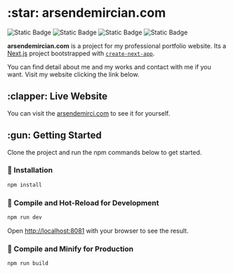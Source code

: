 

<h1>:star: arsendemircian.com  </h1> 

![Static Badge](https://img.shields.io/badge/TS-TypeScript-%233178C6?style=plastic&logo=TypeScript)
![Static Badge](https://img.shields.io/badge/React-18.2.0-blue?style=plastic&logo=React) ![Static Badge](https://img.shields.io/badge/next.js-14.2.3-%23000000?style=plastic&logo=Next.js) ![Static Badge](https://img.shields.io/badge/Sass-1.69.5-pink?style=plastic&logo=Sass) 

<b>arsendemircian.com</b> is a project for my professional portfolio website.
Its a [Next.js](https://nextjs.org/) project bootstrapped with [`create-next-app`](https://github.com/vercel/next.js/tree/canary/packages/create-next-app).

You can find detail about me and my works and contact with me if you want.
Visit my website clicking the link below.
<h2> :clapper: Live Website</h2>

You can visit the [arsendemirci.com](https://arsendemirci.com/)  to see it for yourself.

<h2>:gun: Getting Started</h2>
Clone the project and run the npm commands below to get started.

### :hammer: Installation

```sh
npm install
```

### :wrench: Compile and Hot-Reload for Development

```sh
npm run dev
```
Open [http://localhost:8081](http://localhost:8081) with your browser to see the result.

### :beers: Compile and Minify for Production

```sh
npm run build
```
